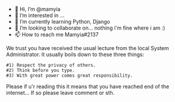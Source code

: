 - 👋 Hi, I’m @mamyia
- 👀 I’m interested in ...
- 🌱 I’m currently learning Python, Django
- 💞️ I’m looking to collaborate on... nothing i'm fine where i am :)
- 📫 How to reach me Mamyia#2137

We trust you have received the usual lecture from the local System
Administrator. It usually boils down to these three things:

    #1) Respect the privacy of others.
    #2) Think before you type.
    #3) With great power comes great responsibility.

Please if u'r reading this it means that you have reached end of the internet... If so please leave comment or sth.

